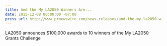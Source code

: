 ```yaml
---
title: And the My LA2050 Winners Are...
date: 2015-12-08 00:00:00 -07:00
press_url: http://www.prnewswire.com/news-releases/and-the-my-la2050-winners-are-300189904.html?tc=eml_cleartime
---
```


LA2050 announces $100,000 awards to 10 winners of the My LA2050 Grants Challenge
